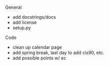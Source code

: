General
- add docstrings/docs
- add license
- setup.py

Code
- clean up calendar page
- add spring break, last day to add cis90, etc.
- add possible points w/ ec

